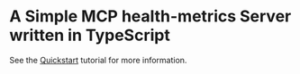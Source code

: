 # A Simple MCP health-metrics Server written in TypeScript

See the [Quickstart](https://modelcontextprotocol.io/quickstart) tutorial for more information.
